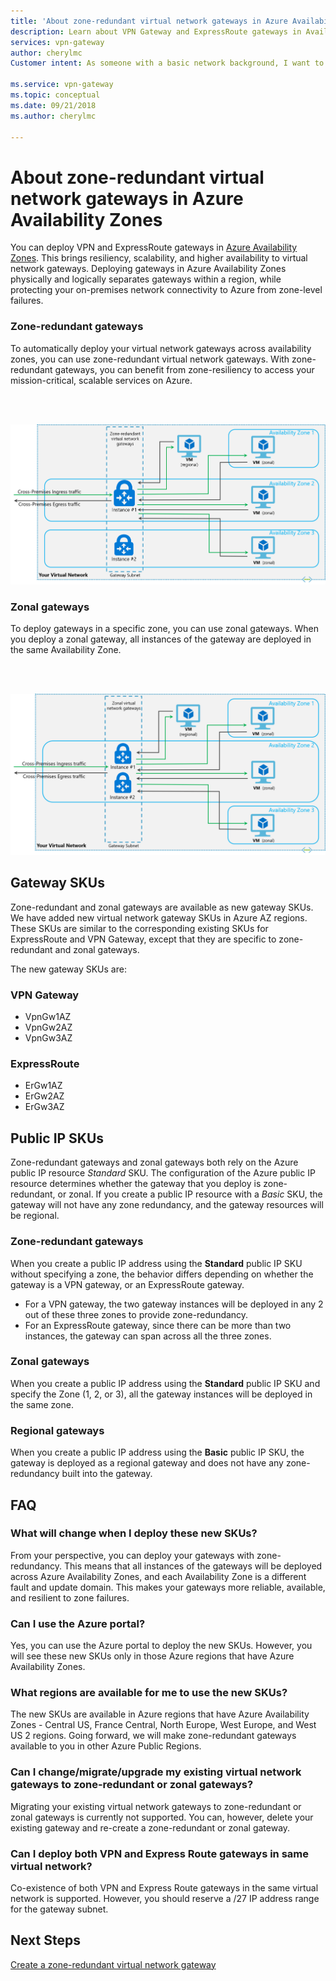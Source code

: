 ```yaml
---
title: 'About zone-redundant virtual network gateways in Azure Availability Zones | Microsoft Docs'
description: Learn about VPN Gateway and ExpressRoute gateways in Availability Zones.
services: vpn-gateway
author: cherylmc
Customer intent: As someone with a basic network background, I want to understand zone-redundant gateways.

ms.service: vpn-gateway
ms.topic: conceptual
ms.date: 09/21/2018
ms.author: cherylmc

---
```

# About zone-redundant virtual network gateways in Azure Availability Zones

You can deploy VPN and ExpressRoute gateways in [Azure Availability Zones](../availability-zones/az-overview.md). This brings resiliency, scalability, and higher availability to virtual network gateways. Deploying gateways in Azure Availability Zones physically and logically separates gateways within a region, while protecting your on-premises network connectivity to Azure from zone-level failures.

### <a name="zrgw"></a>Zone-redundant gateways

To automatically deploy your virtual network gateways across availability zones, you can use zone-redundant virtual network gateways. With zone-redundant gateways, you can benefit from zone-resiliency to access your mission-critical, scalable services on Azure.

<br>
<br>

![zone-redunant gateways graphic](./media/create-zone-redundant-vnet-gateway/zonered.png)

### <a name="zgw"></a>Zonal gateways

To deploy gateways in a specific zone, you can use zonal gateways. When you deploy a zonal gateway, all instances of the gateway are deployed in the same Availability Zone.

<br>
<br>

![zonal gateways graphic](./media/create-zone-redundant-vnet-gateway/zonal.png)

## <a name="gwskus"></a>Gateway SKUs

Zone-redundant and zonal gateways are available as new gateway SKUs. We have added new virtual network gateway SKUs in Azure AZ regions. These SKUs are similar to the corresponding existing SKUs for ExpressRoute and VPN Gateway, except that they are specific to zone-redundant and zonal gateways.

The new gateway SKUs are:

### VPN Gateway

* VpnGw1AZ
* VpnGw2AZ
* VpnGw3AZ

### ExpressRoute

* ErGw1AZ
* ErGw2AZ
* ErGw3AZ

## <a name="pipskus"></a>Public IP SKUs

Zone-redundant gateways and zonal gateways both rely on the Azure public IP resource *Standard* SKU. The configuration of the Azure public IP resource determines whether the gateway that you deploy is zone-redundant, or zonal. If you create a public IP resource with a *Basic* SKU, the gateway will not have any zone redundancy, and the gateway resources will be regional.

### <a name="pipzrg"></a>Zone-redundant gateways

When you create a public IP address using the **Standard** public IP SKU without specifying a zone, the behavior differs depending on whether the gateway is a VPN gateway, or an ExpressRoute gateway. 

* For a VPN gateway, the two gateway instances will be deployed in any 2 out of these three zones to provide zone-redundancy. 
* For an ExpressRoute gateway, since there can be more than two instances, the gateway can span across all the three zones.

### <a name="pipzg"></a>Zonal gateways

When you create a public IP address using the **Standard** public IP SKU and specify the Zone (1, 2, or 3), all the gateway instances will be deployed in the same zone.

### <a name="piprg"></a>Regional gateways

When you create a public IP address using the **Basic** public IP SKU, the gateway is deployed as a regional gateway and does not have any zone-redundancy built into the gateway.

## <a name="faq"></a>FAQ

### What will change when I deploy these new SKUs?

From your perspective, you can deploy your gateways with zone-redundancy. This means that all instances of the gateways will be deployed across Azure Availability Zones, and each Availability Zone is a different fault and update domain. This makes your gateways more reliable, available, and resilient to zone failures.

### Can I use the Azure portal?

Yes, you can use the Azure portal to deploy the new SKUs. However, you will see these new SKUs only in those Azure regions that have Azure Availability Zones.

### What regions are available for me to use the new SKUs?

The new SKUs are available in Azure regions that have Azure Availability Zones - Central US, France Central, North Europe, West Europe, and West US 2 regions. Going forward, we will make zone-redundant gateways available to you in other Azure Public Regions.

### Can I change/migrate/upgrade my existing virtual network gateways to zone-redundant or zonal gateways?

Migrating your existing virtual network gateways to zone-redundant or zonal gateways is currently not supported. You can, however, delete your existing gateway and re-create a zone-redundant or zonal gateway.

### Can I deploy both VPN and Express Route gateways in same virtual network?

Co-existence of both VPN and Express Route gateways in the same virtual network is supported. However, you should reserve a /27 IP address range for the gateway subnet.

## Next Steps

[Create a zone-redundant virtual network gateway](create-zone-redundant-vnet-gateway.md)
